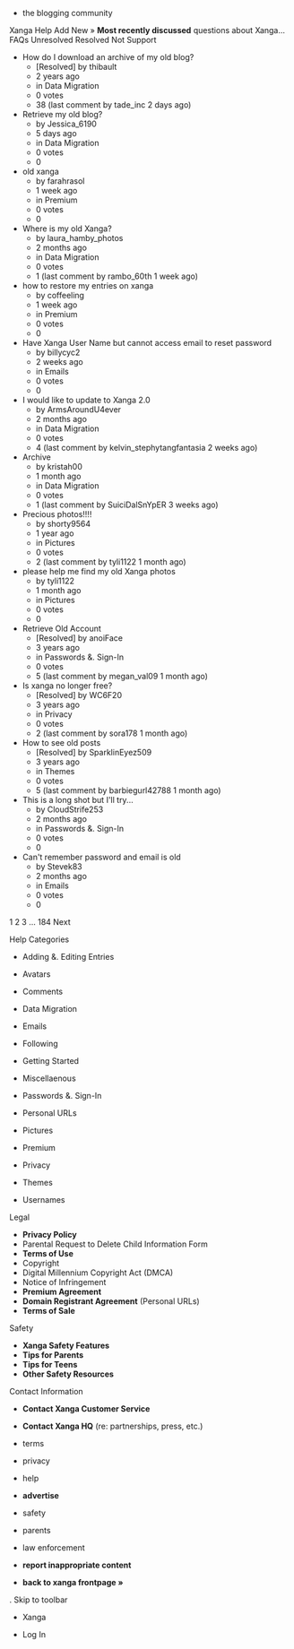*   the blogging community

Xanga Help Add New » **Most recently discussed** questions about Xanga… FAQs Unresolved Resolved Not Support

*   How do I download an archive of my old blog?
    *   \[Resolved\] by thibault
    *   2 years ago
    *   in Data Migration
    *   0 votes
    *   38 (last comment by tade\_inc 2 days ago)
*   Retrieve my old blog?
    *   by Jessica\_6190
    *   5 days ago
    *   in Data Migration
    *   0 votes
    *   0
*   old xanga
    *   by farahrasol
    *   1 week ago
    *   in Premium
    *   0 votes
    *   0
*   Where is my old Xanga?
    *   by laura\_hamby\_photos
    *   2 months ago
    *   in Data Migration
    *   0 votes
    *   1 (last comment by rambo\_60th 1 week ago)
*   how to restore my entries on xanga
    *   by coffeeling
    *   1 week ago
    *   in Premium
    *   0 votes
    *   0
*   Have Xanga User Name but cannot access email to reset password
    *   by billycyc2
    *   2 weeks ago
    *   in Emails
    *   0 votes
    *   0
*   I would like to update to Xanga 2.0
    *   by ArmsAroundU4ever
    *   2 months ago
    *   in Data Migration
    *   0 votes
    *   4 (last comment by kelvin\_stephytangfantasia 2 weeks ago)
*   Archive
    *   by kristah00
    *   1 month ago
    *   in Data Migration
    *   0 votes
    *   1 (last comment by SuiciDalSnYpER 3 weeks ago)
*   Precious photos!!!!
    *   by shorty9564
    *   1 year ago
    *   in Pictures
    *   0 votes
    *   2 (last comment by tyli1122 1 month ago)
*   please help me find my old Xanga photos
    *   by tyli1122
    *   1 month ago
    *   in Pictures
    *   0 votes
    *   0
*   Retrieve Old Account
    *   \[Resolved\] by anoiFace
    *   3 years ago
    *   in Passwords &. Sign-In
    *   0 votes
    *   5 (last comment by megan\_val09 1 month ago)
*   Is xanga no longer free?
    *   \[Resolved\] by WC6F20
    *   3 years ago
    *   in Privacy
    *   0 votes
    *   2 (last comment by sora178 1 month ago)
*   How to see old posts
    *   \[Resolved\] by SparklinEyez509
    *   3 years ago
    *   in Themes
    *   0 votes
    *   5 (last comment by barbiegurl42788 1 month ago)
*   This is a long shot but I'll try...
    *   by CloudStrife253
    *   2 months ago
    *   in Passwords &. Sign-In
    *   0 votes
    *   0
*   Can't remember password and email is old
    *   by Stevek83
    *   2 months ago
    *   in Emails
    *   0 votes
    *   0

1 2 3 ... 184 Next

Help Categories

*   Adding &. Editing Entries
*   Avatars
*   Comments
*   Data Migration
*   Emails
*   Following
*   Getting Started
*   Miscellaenous

*   Passwords &. Sign-In
*   Personal URLs
*   Pictures
*   Premium
*   Privacy
*   Themes
*   Usernames

Legal

*   **Privacy Policy**
*   Parental Request to Delete Child Information Form
*   **Terms of Use**
*   Copyright
*   Digital Millennium Copyright Act (DMCA)
*   Notice of Infringement
*   **Premium Agreement**
*   **Domain Registrant Agreement** (Personal URLs)
*   **Terms of Sale**

Safety

*   **Xanga Safety Features**
*   **Tips for Parents**
*   **Tips for Teens**
*   **Other Safety Resources**

Contact Information

*   **Contact Xanga Customer Service**
*   **Contact Xanga HQ** (re: partnerships, press, etc.)

*   terms
*   privacy
*   help
*   **advertise**

*   safety
*   parents
*   law enforcement
*   **report inappropriate content**

*   **back to xanga frontpage »**

<img src="http://pixel.quantserve.com/pixel/p-87h-iNOVooym2.gif" style="display: none" height="1" width="1" alt="Quantcast"/>. Skip to toolbar

*   Xanga

*   Log In